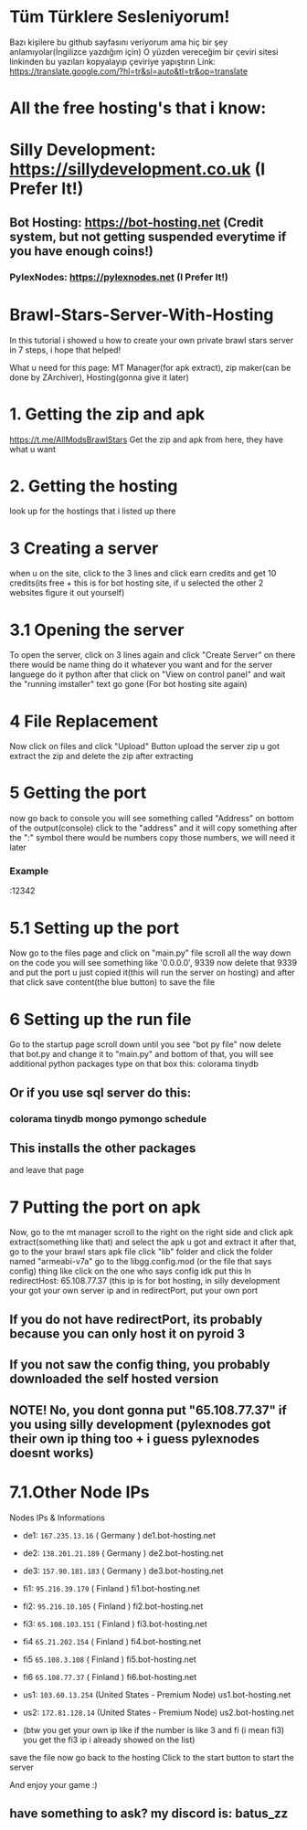 # Tüm Türklere Sesleniyorum!
Bazı kişilere bu github sayfasını veriyorum ama hiç bir şey anlamıyolar(İngilizce yazdığım için)
O yüzden vereceğim bir çeviri sitesi linkinden bu yazıları kopyalayıp çeviriye yapıştırın
Link: https://translate.google.com/?hl=tr&sl=auto&tl=tr&op=translate


# All the free hosting's that i know:
 # Silly Development: https://sillydevelopment.co.uk (I Prefer It!)
 ## Bot Hosting: https://bot-hosting.net (Credit system, but not getting suspended everytime if you have enough coins!)
 ### PylexNodes: https://pylexnodes.net (I Prefer It!)

# Brawl-Stars-Server-With-Hosting
In this tutorial i showed u how to create your own private brawl stars server in 7 steps, i hope that helped!

What u need for this page: MT Manager(for apk extract), zip maker(can be done by ZArchiver), Hosting(gonna give it later)
# 1. Getting the zip and apk
https://t.me/AllModsBrawlStars
Get the zip and apk from here, they have what u want

# 2. Getting the hosting
look up for the hostings that i listed up there

# 3 Creating a server
when u on the site, click to the 3 lines and click earn credits and get 10 credits(its free + this is for bot hosting site, if u selected the other 2 websites figure it out yourself)

# 3.1 Opening the server
To open the server, click on 3 lines again and click "Create Server"
on there there would be name thing do it whatever you want
and for the server languege do it python
after that click on "View on control panel"
and wait the "running imstaller" text go gone
(For bot hosting site again)

# 4 File Replacement
Now click on files
and click "Upload" Button
upload the server zip u got
extract the zip
and delete the zip after extracting

# 5 Getting the port
now go back to console
you will see something called "Address" on bottom of the output(console)
click to the "address" and it will copy something
after the ":" symbol there would be numbers
copy those numbers, we will need it later

### Example
:12342

# 5.1 Setting up the port
Now go to the files page and click on "main.py" file
scroll all the way down on the code
you will see something like '0.0.0.0', 9339
now delete that 9339 and put the port u just copied it(this will run the server on hosting)
and after that click save content(the blue button) to save the file

# 6 Setting up the run file
Go to the startup page
scroll down until you see "bot py file"
now delete that bot.py and change it to "main.py"
and bottom of that, you will see additional python packages
type on that box this:
colorama tinydb

## Or if you use sql server do this:
### colorama tinydb mongo pymongo schedule

## This installs the other packages

and leave that page

# 7 Putting the port on apk
Now, go to the mt manager
scroll to the right on the right side
and click apk extract(something like that)
and select the apk u got
and extract it
after that, go to the your brawl stars apk file
click "lib" folder
and click the folder named "armeabi-v7a"
go to the libgg.config.mod (or the file that says config) thing like click on the one who says config idk
put this ln redirectHost:
65.108.77.37 (this ip is for bot hosting, in silly development your got your own server ip
and in redirectPort, put your own port

## If you do not have redirectPort, its probably because you can only host it on pyroid 3

## If you not saw the config thing, you probably downloaded the self hosted version

## NOTE! No, you dont gonna put "65.108.77.37" if you using silly development (pylexnodes got their own ip thing too + i guess pylexnodes doesnt works)

# 7.1.Other Node IPs
Nodes IPs & Informations
- de1: `167.235.13.16` ( Germany ) de1.bot-hosting.net
- de2: `138.201.21.189` ( Germany ) de2.bot-hosting.net
- de3: `157.90.181.183` ( Germany ) de3.bot-hosting.net
- fi1: `95.216.39.179` ( Finland ) fi1.bot-hosting.net
- fi2: `95.216.10.105` ( Finland ) fi2.bot-hosting.net
- fi3: `65.108.103.151` ( Finland ) fi3.bot-hosting.net
- fi4 `65.21.202.154` ( Finland ) fi4.bot-hosting.net
- fi5 `65.108.3.108` ( Finland ) fi5.bot-hosting.net
- fi6 `65.108.77.37` ( Finland ) fi6.bot-hosting.net
- us1: `103.60.13.254` (United States - Premium Node) us1.bot-hosting.net
- us2: `172.81.128.14` (United States - Premium Node) us2.bot-hosting.net

- (btw you get your own ip like if the number is like 3 and fi (i mean fi3) you get the fi3 ip i already showed on the list)

save the file
now go back to the hosting
Click to the start button to start the server

And enjoy your game :)

 ## have something to ask? my discord is: batus_zz


